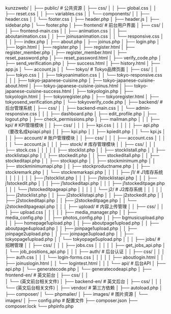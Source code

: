 kunzzweb/
│
├── public/                          # 公共资源
│   ├── css/
│   │   ├── global.css
│   │   ├── reset.css
│   │   ├── variables.css
│   │   └── components/
│   │       ├── header.css
│   │       └── footer.css
│   ├── header.php
│   ├── header.js
│   ├── sidebar.php
│   └── footer.php
│
├── frontend/                        # 前台用户界面
│   ├── css/
│   │   ├── frontend-main.css
│   │   ├── animation.css
│   │   ├── aboutanimation.css
│   │   ├── joinusanimation.css
│   │   └── responsive.css
│   │
│   ├── index.php
│   ├── about.php
│   ├── joinus.php
│   ├── login.php
│   ├── login.html
│   ├── register.php
│   ├── register.html
│   ├── register_member.php
│   ├── register_member.html
│   ├── reset_password.php
│   ├── reset_password.html
│   ├── verify_code.php
│   ├── send_verification.php
│   ├── success.html
│   ├── history.html
│   ├── app.js
│   └── account.js
│
│   └── tokyo/                       # Tokyo品牌页面
│       ├── css/
│       │   ├── tokyo.css
│       │   ├── tokyoanimation.css
│       │   └── tokyo-responsive.css
│       │
│       ├── tokyo-japanese-cuisine.php
│       ├── tokyo-japanese-cuisine-about.html
│       ├── tokyo-japanese-cuisine-joinus.html
│       ├── tokyo-japanese-cuisine-success.html
│       ├── tokyologin.php
│       ├── tokyologin.html
│       ├── tokyoregister.php
│       ├── tokyoregister.html
│       ├── tokyosend_verification.php
│       └── tokyoverify_code.php
│
├── backend/                         # 后台管理系统
│   ├── css/
│   │   ├── backend-main.css
│   │   └── admin-responsive.css
│   │
│   ├── dashboard.php
│   ├── edit_profile.php
│   ├── logout.php
│   ├── check_permissions.php
│   ├── mailman.php
│   │
│   ├── kpi/                         # KPI管理模块
│   │   ├── css/
│   │   │   ├── kpi.css
│   │   │
│   │   ├── api.php （要改名成kpiapi.php)
│   │   ├── kpi.php
│   │   ├── kpiedit.php
│   │   └── kpi.js
│   │
│   ├── account/                     # 账户管理模块
│   │   ├── css/
│   │   │   ├── account.css
│   │   │
│   │   └── account.js
│   │
│   ├── stock/                       # 库存管理模块
│   │   ├── css/
│   │   │   ├── stock.css
│   │   │
│   │   ├── stocklist.php
│   │   ├── stocklistall.php
│   │   ├── stocklistapi.php
│   │   ├── stockedit.php
│   │   ├── stockeditall.php
│   │   ├── stockeditapi.php
│   │   ├── stockapi.php
│   │   ├── stockminimum.php
│   │   ├── stockminimumapi.php
│   │   ├── stockproductname.php
│   │   ├── stockremark.php
│   │   └── stockremarkapi.php
│   │
│   │   ├── j1/                      # J1库存系统
│   │   │   │
│   │   │   ├── j1stocklist.php
│   │   │   ├── j1stocklistapi.php
│   │   │   ├── j1stockedit.php
│   │   │   ├── j1stockeditapi.php
│   │   │   ├── j1stockeditpage.php
│   │   │   └── j1stockeditpageapi.php
│   │   │
│   │   └── j2/                      # J2库存系统
│   │       │
│   │       ├── j2stocklist.php
│   │       ├── j2stocklistapi.php
│   │       ├── j2stockedit.php
│   │       ├── j2stockeditapi.php
│   │       ├── j2stockeditpage.php
│   │       └── j2stockeditpageapi.php
│   │
│   ├── upload/                      # 内容上传管理
│   │   ├── css/
│   │   │   ├── upload.css
│   │   │
│   │   ├── media_manager.php
│   │   ├── media_config.php
│   │   ├── photos_config.php
│   │   ├── bgmusicupload.php
│   │   ├── homepage1upload.php
│   │   ├── aboutpage1upload.php
│   │   ├── aboutpage4upload.php
│   │   ├── joinpage1upload.php
│   │   ├── joinpage2upload.php
│   │   ├── joinpage3upload.php
│   │   ├── tokyopage1upload.php
│   │   └── tokyopage5upload.php
│   │
│   ├── jobs/                        # 招聘管理
│   │   ├── css/
│   │   │   ├── jobs.css
│   │   │
│   │   ├── get_jobs_api.php
│   │   └── job_positions_api.php
│   │
│   ├── auth/                        # 后台认证
│   │   ├── css/
│   │   │   ├── auth.css
│   │   │   └── login-forms.css
│   │   │
│   │   ├── aboutlogin.html
│   │   ├── joinuslogin.html
│   │   └── logintest.html
│   │
│   └── api/                         # 后台API
│       ├── api.php
│       └── generatecode.php
│       └── generatecodeapi.php
│
├── frontend-en/                     # 英文前台
│   ├── css/
│   │  
│   └── (英文前台相关文件)
│
├── backend-en/                      # 英文后台
│   ├── css/
│   │
│   └── (英文后台相关文件)
│
├── vendor/                          # 第三方依赖
│   ├── autoload.php
│   ├── composer/
│   └── phpmailer/
│
├── images/                          # 图片资源
│   └── images/
│
├── config.php                       # 配置文件
├── composer.json
├── composer.lock
└── phpinfo.php